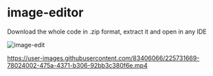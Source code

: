 # image-editor

Download the whole code in .zip format, extract it and open in any IDE

![image-edit](https://user-images.githubusercontent.com/83406066/225731633-14865956-13eb-4676-ba43-c7656377559a.png)


https://user-images.githubusercontent.com/83406066/225731669-78024002-475a-4371-b306-92bb3c380f6e.mp4

